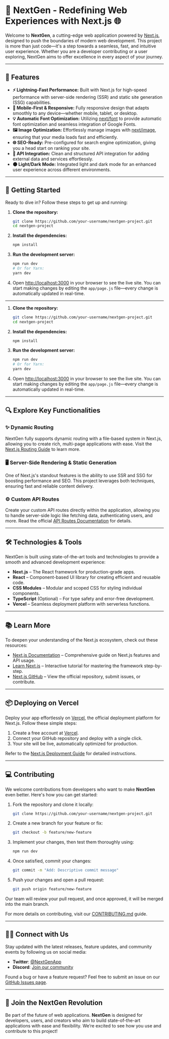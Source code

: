 # 🚀 **NextGen - Redefining Web Experiences with Next.js** 🌐

Welcome to **NextGen**, a cutting-edge web application powered by [Next.js](https://nextjs.org/), designed to push the boundaries of modern web development. This project is more than just code—it's a step towards a seamless, fast, and intuitive user experience. Whether you are a developer contributing or a user exploring, NextGen aims to offer excellence in every aspect of your journey.

---

## 🌟 **Features**

- **⚡ Lightning-Fast Performance:** Built with Next.js for high-speed performance with server-side rendering (SSR) and static site generation (SSG) capabilities.
- **📱 Mobile-First & Responsive:** Fully responsive design that adapts smoothly to any device—whether mobile, tablet, or desktop.
- **💡 Automatic Font Optimization:** Utilizing [next/font](https://nextjs.org/docs/basic-features/font-optimization) to provide automatic font optimization and seamless integration of Google Fonts.
- **🖼️ Image Optimization:** Effortlessly manage images with [next/image](https://nextjs.org/docs/basic-features/image-optimization), ensuring that your media loads fast and efficiently.
- **🌐 SEO-Ready:** Pre-configured for search engine optimization, giving you a head start on ranking your site.
- **🔗 API Integration:** Clean and structured API integration for adding external data and services effortlessly.
- **🌑 Light/Dark Mode:** Integrated light and dark mode for an enhanced user experience across different environments.

---

## 🚀 **Getting Started**
Ready to dive in? Follow these steps to get up and running:

1. **Clone the repository:**

    ```bash
    git clone https://github.com/your-username/nextgen-project.git
    cd nextgen-project
    ```

2. **Install the dependencies:**

    ```bash
    npm install
    ```

3. **Run the development server:**

    ```bash
    npm run dev
    # Or for Yarn:
    yarn dev
    ```

4. Open [http://localhost:3000](http://localhost:3000) in your browser to see the live site. You can start making changes by editing the `app/page.js` file—every change is automatically updated in real-time.

---



1. **Clone the repository:**

    ```bash
    git clone https://github.com/your-username/nextgen-project.git
    cd nextgen-project
    ```

2. **Install the dependencies:**

    ```bash
    npm install
    ```

3. **Run the development server:**

    ```bash
    npm run dev
    # Or for Yarn:
    yarn dev
    ```

4. Open [http://localhost:3000](http://localhost:3000) in your browser to see the live site. You can start making changes by editing the `app/page.js` file—every change is automatically updated in real-time.

---

## 🔍 **Explore Key Functionalities**

### ✨ Dynamic Routing

NextGen fully supports dynamic routing with a file-based system in Next.js, allowing you to create rich, multi-page applications with ease. Visit the [Next.js Routing Guide](https://nextjs.org/docs/routing/introduction) to learn more.

### 🖥️ Server-Side Rendering & Static Generation

One of Next.js's standout features is the ability to use SSR and SSG for boosting performance and SEO. This project leverages both techniques, ensuring fast and reliable content delivery.

### ⚙️ Custom API Routes

Create your custom API routes directly within the application, allowing you to handle server-side logic like fetching data, authenticating users, and more. Read the official [API Routes Documentation](https://nextjs.org/docs/api-routes/introduction) for details.

---

## 🛠️ **Technologies & Tools**

NextGen is built using state-of-the-art tools and technologies to provide a smooth and advanced development experience:

- **Next.js** – The React framework for production-grade apps.
- **React** – Component-based UI library for creating efficient and reusable code.
- **CSS Modules** – Modular and scoped CSS for styling individual components.
- **TypeScript** (Optional) – For type safety and error-free development.
- **Vercel** – Seamless deployment platform with serverless functions.

---

## 📚 **Learn More**

To deepen your understanding of the Next.js ecosystem, check out these resources:

- [Next.js Documentation](https://nextjs.org/docs) – Comprehensive guide on Next.js features and API usage.
- [Learn Next.js](https://nextjs.org/learn) – Interactive tutorial for mastering the framework step-by-step.
- [Next.js GitHub](https://github.com/vercel/next.js/) – View the official repository, submit issues, or contribute.

---

## 📦 **Deploying on Vercel**

Deploy your app effortlessly on [Vercel](https://vercel.com), the official deployment platform for Next.js. Follow these simple steps:

1. Create a free account at [Vercel](https://vercel.com/signup).
2. Connect your GitHub repository and deploy with a single click.
3. Your site will be live, automatically optimized for production.

Refer to the [Next.js Deployment Guide](https://nextjs.org/docs/deployment) for detailed instructions.

---

## 💻 **Contributing**

We welcome contributions from developers who want to make **NextGen** even better. Here's how you can get started:

1. Fork the repository and clone it locally:
    ```bash
    git clone https://github.com/your-username/nextgen-project.git
    ```

2. Create a new branch for your feature or fix:
    ```bash
    git checkout -b feature/new-feature
    ```

3. Implement your changes, then test them thoroughly using:
    ```bash
    npm run dev
    ```

4. Once satisfied, commit your changes:
    ```bash
    git commit -m "Add: Descriptive commit message"
    ```

5. Push your changes and open a pull request:
    ```bash
    git push origin feature/new-feature
    ```

Our team will review your pull request, and once approved, it will be merged into the main branch.

For more details on contributing, visit our [CONTRIBUTING.md](./CONTRIBUTING.md) guide.

---

## 🧑‍💻 **Connect with Us**

Stay updated with the latest releases, feature updates, and community events by following us on social media:

- **Twitter**: [@NextGenApp](https://twitter.com/nextgenapp)
- **Discord**: [Join our community](https://discord.gg/nextgen)

Found a bug or have a feature request? Feel free to submit an issue on our [GitHub Issues page](https://github.com/your-username/nextgen-project/issues).

---

## 🎉 **Join the NextGen Revolution**

Be part of the future of web applications. **NextGen** is designed for developers, users, and creators who aim to build state-of-the-art applications with ease and flexibility. We’re excited to see how you use and contribute to this project!


